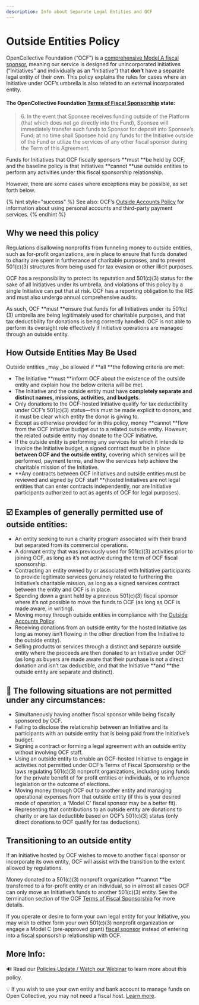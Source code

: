 ```yaml
---
description: Info about Separate Legal Entities and OCF
---
```


# Outside Entities Policy

OpenCollective Foundation (“OCF”) is a [comprehensive Model A fiscal sponsor](../../about/what-we-offer/fiscal-hosting.md#comprehensive-fiscal-sponsorship), meaning our service is designed for unincorporated initiatives (“Initiatives” and individually as an “Initiative”) that **don’t** have a separate legal entity of their own. This policy explains the rules for cases where an Initiative under OCF’s umbrella is also related to an external incorporated entity.

#### **The OpenCollective Foundation **[**Terms of Fiscal Sponsorship**](../../getting-started/terms.md)** state:**

> 6\. In the event that Sponsee receives funding outside of the Platform (that which does not go directly into the Fund), Sponsee will immediately transfer such funds to Sponsor for deposit into Sponsee’s Fund; at no time shall Sponsee hold any funds for the Initiative outside of the Fund or utilize the services of any other fiscal sponsor during the Term of this Agreement.

Funds for Initiatives that OCF fiscally sponsors **must **be held by OCF, and the baseline policy is that Initiatives **cannot **use outside entities to perform any activities under this fiscal sponsorship relationship. 

However, there are some cases where exceptions may be possible, as set forth below. 

{% hint style="success" %}
See also: OCF’s [Outside Accounts Policy](outside-accounts-policy.md) for information about using personal accounts and third-party payment services. 
{% endhint %}

## Why we need this policy

Regulations disallowing nonprofits from funneling money to outside entities, such as for-profit organizations, are in place to ensure that funds donated to charity are spent in furtherance of charitable purposes, and to prevent 501(c)(3) structures from being used for tax evasion or other illicit purposes.

OCF has a responsibility to protect its reputation and 501(c)(3) status for the sake of all Initiatives under its umbrella, and violations of this policy by a single Initiative can put that at risk. OCF has a reporting obligation to the IRS and must also undergo annual comprehensive audits.

As such, OCF **must **ensure that funds for all Initiatives under its 501(c)(3) umbrella are being legitimately used for charitable purposes, and that tax deductibility for donations is being correctly handled. OCF is not able to perform its oversight role effectively if Initiative operations are managed through an outside entity.

## How Outside Entities May Be Used

Outside entities _may _be allowed if **all **the following criteria are met:

* The Initiative **must **inform OCF about the existence of the outside entity and explain how the below criteria will be met.
* The Initiative and the outside entity must have **completely separate and distinct names, missions, activities, and budgets**. 
* Only donations to the OCF-hosted Initiative qualify for tax deductibility under OCF’s 501(c)(3) status—this must be made explicit to donors, and it must be clear which entity the donor is giving to.
* Except as otherwise provided for in this policy, money **cannot **flow from the OCF Initiative budget out to a related outside entity. However, the related outside entity may donate to the OCF Initiative.
* If the outside entity is performing any services for which it intends to invoice the Initiative budget, a signed contract must be in place **between OCF and the outside entity,** covering which services will be performed, payment terms, and how the services help achieve the charitable mission of the Initiative.
* **Any contracts between OCF Initiatives and outside entities must be reviewed and signed by OCF staff **(hosted Initiatives are not legal entities that can enter contracts independently, nor are Initiative participants authorized to act as agents of OCF for legal purposes).

## :ballot_box_with_check: **Examples of generally permitted use of outside entities:**

* An entity seeking to run a charity program associated with their brand but separated from its commercial operations.
* A dormant entity that was previously used for 501(c)(3) activities prior to joining OCF, as long as it’s not active during the term of OCF fiscal sponsorship.
* Contracting an entity owned by or associated with Initiative participants to provide legitimate services genuinely related to furthering the Initiative’s charitable mission, as long as a signed services contract between the entity and OCF is in place.
* Spending down a grant held by a previous 501(c)(3) fiscal sponsor where it’s not possible to move the funds to OCF (as long as OCF is made aware, in writing).
* Moving money through outside entities in compliance with the [Outside Accounts Policy](outside-accounts-policy.md).
* Receiving donations from an outside entity for the hosted Initiative (as long as money isn’t flowing in the other direction from the Initiative to the outside entity).
* Selling products or services through a distinct and separate outside entity where the proceeds are then donated to an Initiative under OCF (as long as buyers are made aware that their purchase is not a direct donation and isn’t tax deductible, and that the Initiative **and **the outside entity are separate and distinct).

## :no_entry_sign: The following situations are not permitted under any circumstances:

* Simultaneously having another fiscal sponsor while being fiscally sponsored by OCF.
* Failing to disclose the relationship between an Initiative and its participants with an outside entity that is being paid from the Initiative’s budget.
* Signing a contract or forming a legal agreement with an outside entity without involving OCF staff.
* Using an outside entity to enable an OCF-hosted Initiative to engage in activities not permitted under OCF’s Terms of Fiscal Sponsorship or the laws regulating 501(c)(3) nonprofit organizations, including using funds for the private benefit of for profit entities or individuals, or to influence legislation or the outcome of elections.
* Moving money through OCF out to another entity and managing operational expenses from that outside entity (if this is your desired mode of operation, a 'Model C' fiscal sponsor may be a better fit).
* Representing that contributions to an outside entity are donations to charity or are tax deductible based on OCF’s 501(c)(3) status (only direct donations to OCF qualify for tax deductions).

## Transitioning to an outside entity

If an Initiative hosted by OCF wishes to move to another fiscal sponsor or incorporate its own entity, OCF will assist with the transition to the extent allowed by regulations. 

Money donated to a 501(c)(3) nonprofit organization **cannot **be transferred to a for-profit entity or an individual, so in almost all cases OCF can only move an Initiative’s funds to another 501(c)(3) entity. See the termination section of the OCF [Terms of Fiscal Sponsorship](../../getting-started/terms.md) for more details.

If you operate or desire to form your own legal entity for your Initiative, you may wish to either form your own 501(c)(3) nonprofit organization or engage a Model C (pre-approved grant) [fiscal sponsor](../../about/what-we-offer/fiscal-hosting.md) instead of entering into a fiscal sponsorship relationship with OCF.

## More Info:

:loud_sound: Read our [Policies Update / Watch our Webinar](https://opencollective.com/foundation/updates/policies-webinar-notes-and-recording) to learn more about this policy. 

:bulb: If you wish to use your own entity and bank account to manage funds on Open Collective, you may not need a fiscal host. [Learn more](https://docs.opencollective.com/help/fiscal-hosts/become-a-fiscal-host).
